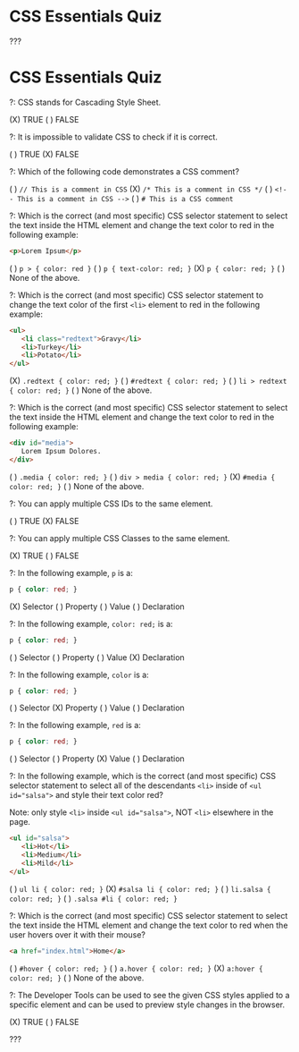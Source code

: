 # CSS Essentials Quiz

???

# CSS Essentials Quiz

?: CSS stands for Cascading Style Sheet.

(X) TRUE
( ) FALSE

?: It is impossible to validate CSS to check if it is correct.

( ) TRUE
(X) FALSE

?: Which of the following code demonstrates a CSS comment?

( ) `// This is a comment in CSS`
(X) `/* This is a comment in CSS */`
( ) `<!-- This is a comment in CSS -->`
( ) `# This is a CSS comment`

?: Which is the correct (and most specific) CSS selector statement to select the text inside the HTML element and change the text color to red in the following example:

```html
<p>Lorem Ipsum</p>
```

( ) `p > { color: red }`
( ) `p { text-color: red; }`
(X) `p { color: red; }`
( ) None of the above.

?: Which is the correct (and most specific) CSS selector statement to change the text color of the first `<li>` element to red in the following example:

```html
<ul>
   <li class="redtext">Gravy</li>
   <li>Turkey</li>
   <li>Potato</li>
</ul>
```

(X) `.redtext { color: red; }`
( ) `#redtext { color: red; }`
( ) `li > redtext { color: red; }`
( ) None of the above.

?: Which is the correct (and most specific) CSS selector statement to select the text inside the HTML element and change the text color to red in the following example:

```html
<div id="media">
   Lorem Ipsum Dolores.
</div>
```

( ) `.media { color: red; }`
( ) `div > media { color: red; }`
(X) `#media { color: red; }`
( ) None of the above.

?: You can apply multiple CSS IDs to the same element.

( ) TRUE
(X) FALSE

?: You can apply multiple CSS Classes to the same element.

(X) TRUE
( ) FALSE

?: In the following example, `p` is a:

```css
p { color: red; }
```

(X) Selector
( ) Property
( ) Value
( ) Declaration

?: In the following example, `color: red;` is a:

```css
p { color: red; }
```

( ) Selector
( ) Property
( ) Value
(X) Declaration

?: In the following example, `color` is a:

```css
p { color: red; }
```

( ) Selector
(X) Property
( ) Value
( ) Declaration

?: In the following example, `red` is a:

```css
p { color: red; }
```

( ) Selector
( ) Property
(X) Value
( ) Declaration

?: In the following example, which is the correct (and most specific) CSS selector statement to select all of the descendants `<li>` inside of  `<ul id="salsa">` and style their text color red?

Note: only style `<li>` inside `<ul id="salsa">`, NOT `<li>` elsewhere in the page.

```html
<ul id="salsa">
   <li>Hot</li>
   <li>Medium</li>
   <li>Mild</li>
</ul>
```

( ) `ul li { color: red; }`
(X) `#salsa li { color: red; }`
( ) `li.salsa { color: red; }`
( ) `.salsa #li { color: red; }`

?: Which is the correct (and most specific) CSS selector statement to select the text inside the HTML element and change the text color to red when the user hovers over it with their mouse?

```html
<a href="index.html">Home</a>
```

( ) `#hover { color: red; }`
( ) `a.hover { color: red; }`
(X) `a:hover { color: red; }`
( ) None of the above.

?: The Developer Tools can be used to see the given CSS styles applied to a specific element and can be used to preview style changes in the browser.

(X) TRUE
( ) FALSE

???
